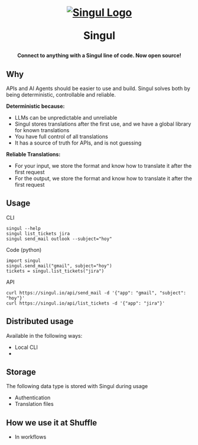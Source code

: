 <h1 align="center">

[![Singul Logo](https://shuffler.io/images/logos/singul.svg)](https://singul.io)

Singul

</h1>
<h4 align="center">
Connect to anything with a Singul line of code. Now open source!
</h4>

## Why
APIs and AI Agents should be easier to use and build. Singul solves both by being deterministic, controllable and reliable.

**Deterministic because:**
- LLMs can be unpredictable and unreliable
- Singul stores translations after the first use, and we have a global library for known translations
- You have full control of all translations
- It has a source of truth for APIs, and is not guessing

**Reliable Translations:**
- For your input, we store the format and know how to translate it after the first request
- For the output, we store the format and know how to translate it after the first request

## Usage
CLI
```
singul --help
singul list_tickets jira 
singul send_mail outlook --subject="hoy"
```

Code (python)
```
import singul
singul.send_mail("gmail", subject="hoy")
tickets = singul.list_tickets("jira")
```

API
```
curl https://singul.io/api/send_mail -d '{"app": "gmail", "subject": "hoy"}'
curl https://singul.io/api/list_tickets -d '{"app": "jira"}'
```

## Distributed usage
Available in the following ways:
- Local CLI
-  

## Storage
The following data type is stored with Singul during usage
- Authentication 
- Translation files

## How we use it at Shuffle
- In workflows 
